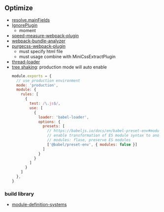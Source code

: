 ## Optimize

* [resolve.mainFields](https://webpack.js.org/configuration/resolve/#resolvemainfields)
* [IgnorePlugin](https://webpack.js.org/plugins/ignore-plugin/)
  * moment
* [speed-measure-webpack-plugin](https://github.com/stephencookdev/speed-measure-webpack-plugin)
* [webpack-bundle-analyzer](https://github.com/webpack-contrib/webpack-bundle-analyzer)
* [purgecss-webpack-plugin](https://github.com/FullHuman/purgecss/tree/main/packages/purgecss-webpack-plugin)
  * must specify html file
  * must usage combine with MiniCssExtractPlugin
* [thread-loader](https://github.com/webpack-contrib/thread-loader)
* [tree shaking](https://webpack.js.org/guides/tree-shaking/): production mode will auto enable
  ```js
  module.exports = {
    // use production environment
    mode: 'production',
    module: {
      rules: [
        {
          test: /\.js$/,
          use: [
            {
              loader: 'babel-loader',
              options: {
                presets: [
                  // https://babeljs.io/docs/en/babel-preset-env#modules
                  // enable transformation of ES module syntax to another module type  
                  // modules: flase, preserve ES modules
                  ['@babel/preset-env', { modules: false }]
                ]
              }
            }
          ]
        }
      ]
    },
  }
  ```

### build library
* [module-definition-systems](https://webpack.js.org/configuration/output/#module-definition-systems)
